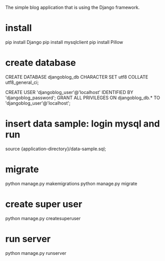 The simple blog application that is using the Django framework.

# install
pip install Django
pip install mysqlclient
pip install Pillow

# create database
CREATE DATABASE djangoblog_db CHARACTER SET utf8 COLLATE utf8_general_ci;

CREATE USER 'djangoblog_user'@'localhost' IDENTIFIED BY 'djangoblog_password';
GRANT ALL PRIVILEGES ON djangoblog_db.* TO 'djangoblog_user'@'localhost';

# insert data sample: login mysql and run
source {application-directory}/data-sample.sql;

# migrate
python manage.py makemigrations
python manage.py migrate

# create super user
python manage.py createsuperuser

# run server
python manage.py runserver
